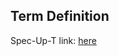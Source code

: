 ## Term Definition

Spec-Up-T link: <a href='https://weboftrust.github.io/WOT-terms/docs/glossary/issuance-exchange'>here</a>

